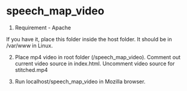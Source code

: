 speech_map_video
================

1. Requirement - Apache 

If you have it, place this folder inside the host folder. It should be in /var/www in Linux. 

2. Place mp4 video in root folder (/speech_map_video). 
   Comment out current video source in index.html. 
   Uncomment video source for stitched.mp4

3. Run localhost/speech_map_video in Mozilla browser. 
